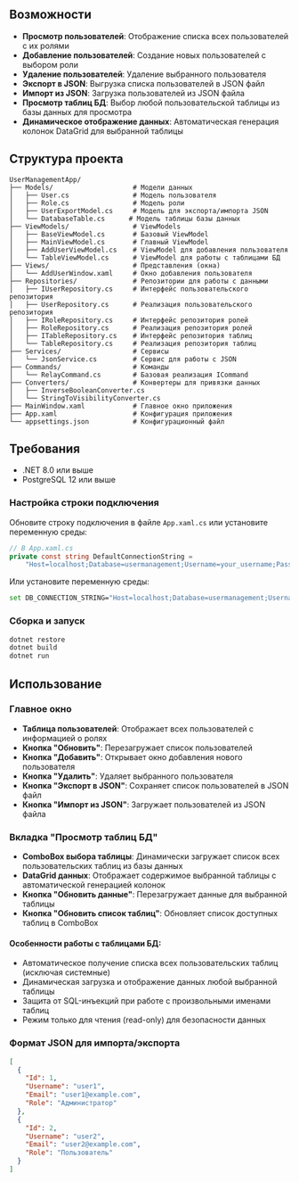 ## Возможности

- **Просмотр пользователей**: Отображение списка всех пользователей с их ролями
- **Добавление пользователей**: Создание новых пользователей с выбором роли
- **Удаление пользователей**: Удаление выбранного пользователя
- **Экспорт в JSON**: Выгрузка списка пользователей в JSON файл
- **Импорт из JSON**: Загрузка пользователей из JSON файла
- **Просмотр таблиц БД**: Выбор любой пользовательской таблицы из базы данных для просмотра
- **Динамическое отображение данных**: Автоматическая генерация колонок DataGrid для выбранной таблицы

## Структура проекта

```
UserManagementApp/
├── Models/                    # Модели данных
│   ├── User.cs                # Модель пользователя
│   ├── Role.cs                # Модель роли
│   ├── UserExportModel.cs     # Модель для экспорта/импорта JSON
│   └── DatabaseTable.cs      # Модель таблицы базы данных
├── ViewModels/                # ViewModels
│   ├── BaseViewModel.cs       # Базовый ViewModel
│   ├── MainViewModel.cs       # Главный ViewModel
│   ├── AddUserViewModel.cs    # ViewModel для добавления пользователя
│   └── TableViewModel.cs      # ViewModel для работы с таблицами БД
├── Views/                     # Представления (окна)
│   └── AddUserWindow.xaml     # Окно добавления пользователя
├── Repositories/              # Репозитории для работы с данными
│   ├── IUserRepository.cs     # Интерфейс пользовательского репозитория
│   ├── UserRepository.cs      # Реализация пользовательского репозитория
│   ├── IRoleRepository.cs     # Интерфейс репозитория ролей
│   ├── RoleRepository.cs      # Реализация репозитория ролей
│   ├── ITableRepository.cs    # Интерфейс репозитория таблиц
│   └── TableRepository.cs     # Реализация репозитория таблиц
├── Services/                  # Сервисы
│   └── JsonService.cs         # Сервис для работы с JSON
├── Commands/                  # Команды
│   └── RelayCommand.cs        # Базовая реализация ICommand
├── Converters/                # Конвертеры для привязки данных
│   ├── InverseBooleanConverter.cs
│   └── StringToVisibilityConverter.cs
├── MainWindow.xaml            # Главное окно приложения
├── App.xaml                   # Конфигурация приложения
└── appsettings.json           # Конфигурационный файл
```

## Требования

- .NET 8.0 или выше
- PostgreSQL 12 или выше


### Настройка строки подключения

Обновите строку подключения в файле `App.xaml.cs` или установите переменную среды:

```csharp
// В App.xaml.cs
private const string DefaultConnectionString = 
    "Host=localhost;Database=usermanagement;Username=your_username;Password=your_password";
```

Или установите переменную среды:
```bash
set DB_CONNECTION_STRING="Host=localhost;Database=usermanagement;Username=your_username;Password=your_password"
```

### Сборка и запуск

```bash
dotnet restore
dotnet build
dotnet run
```

## Использование

### Главное окно

- **Таблица пользователей**: Отображает всех пользователей с информацией о ролях
- **Кнопка "Обновить"**: Перезагружает список пользователей
- **Кнопка "Добавить"**: Открывает окно добавления нового пользователя
- **Кнопка "Удалить"**: Удаляет выбранного пользователя
- **Кнопка "Экспорт в JSON"**: Сохраняет список пользователей в JSON файл
- **Кнопка "Импорт из JSON"**: Загружает пользователей из JSON файла

### Вкладка "Просмотр таблиц БД"

- **ComboBox выбора таблицы**: Динамически загружает список всех пользовательских таблиц из базы данных
- **DataGrid данных**: Отображает содержимое выбранной таблицы с автоматической генерацией колонок
- **Кнопка "Обновить данные"**: Перезагружает данные для выбранной таблицы
- **Кнопка "Обновить список таблиц"**: Обновляет список доступных таблиц в ComboBox

#### Особенности работы с таблицами БД:
- Автоматическое получение списка всех пользовательских таблиц (исключая системные)
- Динамическая загрузка и отображение данных любой выбранной таблицы
- Защита от SQL-инъекций при работе с произвольными именами таблиц
- Режим только для чтения (read-only) для безопасности данных

### Формат JSON для импорта/экспорта

```json
[
  {
    "Id": 1,
    "Username": "user1",
    "Email": "user1@example.com",
    "Role": "Администратор"
  },
  {
    "Id": 2,
    "Username": "user2",
    "Email": "user2@example.com",
    "Role": "Пользователь"
  }
]
```

